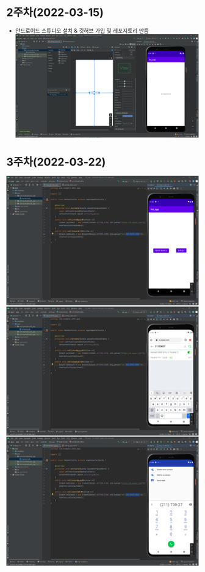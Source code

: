 # 2주차(2022-03-15)
- 안드로이드 스튜디오 설치 & 깃허브 가입 및 레포지토리 만듬
<img width="" height="" src="./png/2st.png"></img>

# 3주차(2022-03-22)
<img width="" height="" src="./png/3st2.png"></img>
<img width="" height="" src="./png/3st.png"></img>
<img width="" height="" src="./png/3st1.png"></img>
